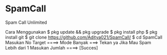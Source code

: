 # SpamCall
Spam Call Unlimited

Cara Menggunakan 
$ pkg update && pkg upgrade
$ pkg install php
$ pkg install git
$ git clone https://github.com/Aditya021/SpamCall/
$ cd SpamCall
Masukan No Target ====>
Mode Banyak ===> Tekan ya Jika Mau Spam Lebih dari 1 
Masukan Jumlah ====>
[Succes]
